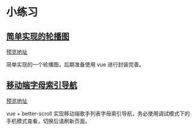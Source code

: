 # 小练习

## [简单实现的轮播图](https://github.com/CaiJinyc/ex-demo/tree/master/slider)
[预览地址](http://orbem.cc/exercise-demo/slider/)

简单实现的一个轮播图，后期准备使用 vue 进行封装完善。

## [移动端字母索引导航](https://github.com/CaiJinyc/ex-demo/tree/master/list-view)
[预览地址](http://orbem.cc/demo/list-view/index.html#/)

vue + better-scroll 实现移动端歌手列表字母索引导航，务必使用调试模式下的手机模式查看，切换后请刷新页面。
